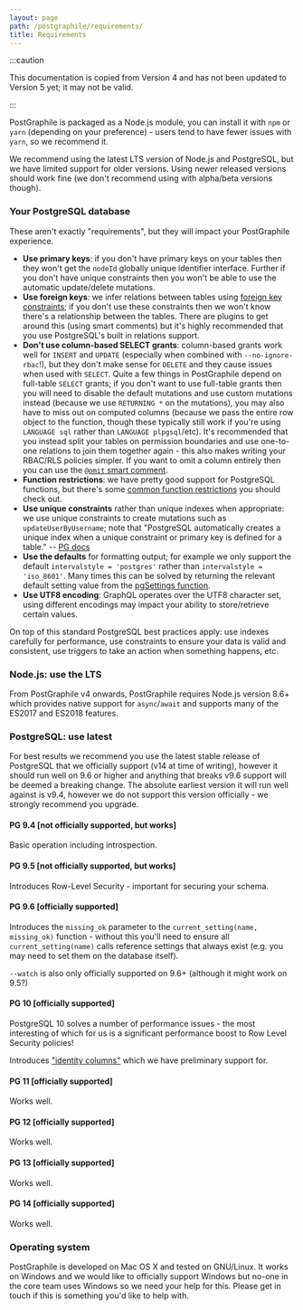 ```yaml
---
layout: page
path: /postgraphile/requirements/
title: Requirements
---
```


:::caution

This documentation is copied from Version 4 and has not been updated to Version
5 yet; it may not be valid.

:::

PostGraphile is packaged as a Node.js module, you can install it with `npm` or
`yarn` (depending on your preference) - users tend to have fewer issues with
`yarn`, so we recommend it.

We recommend using the latest LTS version of Node.js and PostgreSQL, but we have
limited support for older versions. Using newer released versions should work
fine (we don't recommend using with alpha/beta versions though).

### Your PostgreSQL database

These aren't exactly "requirements", but they will impact your PostGraphile
experience.

- **Use primary keys**: if you don't have primary keys on your tables then they
  won't get the `nodeId` globally unique identifier interface. Further if you
  don't have unique constraints then you won't be able to use the automatic
  update/delete mutations.
- **Use foreign keys**: we infer relations between tables using
  [foreign key constraints](https://www.postgresql.org/docs/current/static/ddl-constraints.html#DDL-CONSTRAINTS-FK);
  if you don't use these constraints then we won't know there's a relationship
  between the tables. There are plugins to get around this (using smart
  comments) but it's highly recommended that you use PostgreSQL's built in
  relations support.
- <a name="dont-use-column-based-select-grants"></a> **Don't use column-based
  SELECT grants**: column-based grants work well for `INSERT` and `UPDATE`
  (especially when combined with `--no-ignore-rbac`!), but they don't make sense
  for `DELETE` and they cause issues when used with `SELECT`. Quite a few things
  in PostGraphile depend on full-table `SELECT` grants; if you don't want to use
  full-table grants then you will need to disable the default mutations and use
  custom mutations instead (because we use `RETURNING *` on the mutations), you
  may also have to miss out on computed columns (because we pass the entire row
  object to the function, though these typically still work if you're using
  `LANGUAGE sql` rather than `LANGUAGE plpgsql`/etc). It's recommended that you
  instead split your tables on permission boundaries and use one-to-one
  relations to join them together again - this also makes writing your RBAC/RLS
  policies simpler. If you want to omit a column entirely then you can use the
  [`@omit` smart comment](./smart-comments/#omitting).
- **Function restrictions**: we have pretty good support for PostgreSQL
  functions, but there's some
  [common function restrictions](./function-restrictions/) you should check out.
- **Use unique constraints** rather than unique indexes when appropriate: we use
  unique constraints to create mutations such as `updateUserByUsername`; note
  that "PostgreSQL automatically creates a unique index when a unique constraint
  or primary key is defined for a table." --
  [PG docs](https://www.postgresql.org/docs/current/static/indexes-unique.html)
- **Use the defaults** for formatting output; for example we only support the
  default `intervalstyle = 'postgres'` rather than `intervalstyle = 'iso_8601'`.
  Many times this can be solved by returning the relevant default setting value
  from the [pgSettings function](./usage-library/#pgsettings-function).
- **Use UTF8 encoding**: GraphQL operates over the UTF8 character set, using
  different encodings may impact your ability to store/retrieve certain values.

On top of this standard PostgreSQL best practices apply: use indexes carefully
for performance, use constraints to ensure your data is valid and consistent,
use triggers to take an action when something happens, etc.

### Node.js: use the LTS

From PostGraphile v4 onwards, PostGraphile requires Node.js version 8.6+ which
provides native support for `async`/`await` and supports many of the ES2017 and
ES2018 features.

### PostgreSQL: use latest

For best results we recommend you use the latest stable release of PostgreSQL
that we officially support (v14 at time of writing), however it should run well
on 9.6 or higher and anything that breaks v9.6 support will be deemed a breaking
change. The absolute earliest version it will run well against is v9.4, however
we do not support this version officially - we strongly recommend you upgrade.

#### PG 9.4 [not officially supported, but works]

Basic operation including introspection.

#### PG 9.5 [not officially supported, but works]

Introduces Row-Level Security - important for securing your schema.

#### PG 9.6 [officially supported]

Introduces the `missing_ok` parameter to the `current_setting(name, missing_ok)`
function - without this you'll need to ensure all `current_setting(name)` calls
reference settings that always exist (e.g. you may need to set them on the
database itself).

`--watch` is also only officially supported on 9.6+ (although it might work on
9.5?)

#### PG 10 [officially supported]

PostgreSQL 10 solves a number of performance issues - the most interesting of
which for us is a significant performance boost to Row Level Security policies!

Introduces
["identity columns"](https://blog.2ndquadrant.com/postgresql-10-identity-columns/)
which we have preliminary support for.

#### PG 11 [officially supported]

Works well.

#### PG 12 [officially supported]

Works well.

#### PG 13 [officially supported]

Works well.

#### PG 14 [officially supported]

Works well.

### Operating system

PostGraphile is developed on Mac OS X and tested on GNU/Linux. It works on
Windows and we would like to officially support Windows but no-one in the core
team uses Windows so we need your help for this. Please get in touch if this is
something you'd like to help with.
